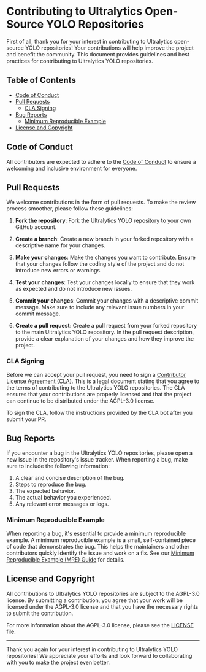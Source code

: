 # Contributing to Ultralytics Open-Source YOLO Repositories

First of all, thank you for your interest in contributing to Ultralytics open-source YOLO repositories! Your contributions will help improve the project and benefit the community. This document provides guidelines and best practices for contributing to Ultralytics YOLO repositories.

## Table of Contents

- [Code of Conduct](#code-of-conduct)
- [Pull Requests](#pull-requests)
  - [CLA Signing](#cla-signing)
- [Bug Reports](#bug-reports)
  - [Minimum Reproducible Example](#minimum-reproducible-example)
- [License and Copyright](#license-and-copyright)

## Code of Conduct

All contributors are expected to adhere to the [Code of Conduct](code_of_conduct.md) to ensure a welcoming and inclusive environment for everyone.

## Pull Requests

We welcome contributions in the form of pull requests. To make the review process smoother, please follow these guidelines:

1. **Fork the repository**: Fork the Ultralytics YOLO repository to your own GitHub account.

2. **Create a branch**: Create a new branch in your forked repository with a descriptive name for your changes.

3. **Make your changes**: Make the changes you want to contribute. Ensure that your changes follow the coding style of the project and do not introduce new errors or warnings.

4. **Test your changes**: Test your changes locally to ensure that they work as expected and do not introduce new issues.

5. **Commit your changes**: Commit your changes with a descriptive commit message. Make sure to include any relevant issue numbers in your commit message.

6. **Create a pull request**: Create a pull request from your forked repository to the main Ultralytics YOLO repository. In the pull request description, provide a clear explanation of your changes and how they improve the project.

### CLA Signing

Before we can accept your pull request, you need to sign a [Contributor License Agreement (CLA)](CLA.md). This is a legal document stating that you agree to the terms of contributing to the Ultralytics YOLO repositories. The CLA ensures that your contributions are properly licensed and that the project can continue to be distributed under the AGPL-3.0 license.

To sign the CLA, follow the instructions provided by the CLA bot after you submit your PR.

## Bug Reports

If you encounter a bug in the Ultralytics YOLO repositories, please open a new issue in the repository's issue tracker. When reporting a bug, make sure to include the following information:

1. A clear and concise description of the bug.
2. Steps to reproduce the bug.
3. The expected behavior.
4. The actual behavior you experienced.
5. Any relevant error messages or logs.

### Minimum Reproducible Example

When reporting a bug, it's essential to provide a minimum reproducible example. A minimum reproducible example is a small, self-contained piece of code that demonstrates the bug. This helps the maintainers and other contributors quickly identify the issue and work on a fix. See our [Minimum Reproducible Example (MRE) Guide](minimum_reproducible_example.md) for details.

## License and Copyright

All contributions to Ultralytics YOLO repositories are subject to the AGPL-3.0 license. By submitting a contribution, you agree that your work will be licensed under the AGPL-3.0 license and that you have the necessary rights to submit the contribution.

For more information about the AGPL-3.0 license, please see the [LICENSE](https://github.com/ultralytics/ultralytics/blob/main/LICENSE) file.

---

Thank you again for your interest in contributing to Ultralytics YOLO repositories! We appreciate your efforts and look forward to collaborating with you to make the project even better.